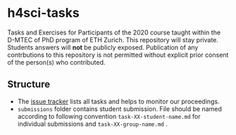 # h4sci-tasks

Tasks and Exercises for Participants of the 2020 course taught within the D-MTEC of PhD program of ETH Zurich. This repository will stay private. Students answers will **not** be publicly exposed. Publication of any contrbutions to this repository is not permitted without explicit prior consent of the person(s) who contributed. 


## Structure

- The [issue tracker](https://github.com/h4sci/h4sci-tasks/issues) lists all tasks and helps to monitor our proceedings. 
- `submissions` folder contains student submission. File should be named according to following convention `task-XX-student-name.md` for individual submissions and `task-XX-group-name.md` . 

